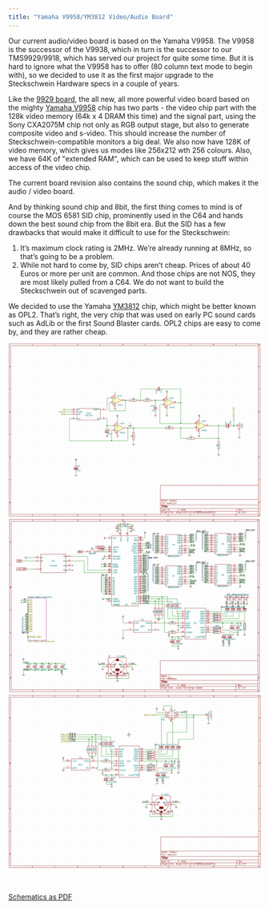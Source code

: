 ```yaml
---
title: "Yamaha V9958/YM3812 Video/Audio Board"
---
```


Our current audio/video board is based on the Yamaha V9958. The V9958 is the successor of the V9938, which in turn is the successor to our TMS9929/9918, which has served our project for quite some time. But it is hard to ignore what the V9958 has to offer (80 column text mode to begin with), so we decided to use it as the first major upgrade to the Steckschwein Hardware specs in a couple of years.

Like the [9929 board](http://steckschwein.de/hardware/tms9929-video-display-processor/), the all new, all more powerful video board based on the mighty [Yamaha V9958](https://www.msx.org/wiki/Yamaha_V9958) chip has two parts - the video chip part with the 128k video memory (64k x 4 DRAM this time) and the signal part, using the Sony CXA2075M chip not only as RGB output stage, but also to generate composite video and s-video. This should increase the number of Steckschwein-compatible monitors a big deal. We also now have 128K of video memory, which gives us modes like 256x212 wth 256 colours. Also, we have 64K of "extended RAM", which can be used to keep stuff within access of the video chip.

The current board revision also contains the sound chip, which makes it the audio / video board.

And by thinking sound chip and 8bit, the first thing comes to mind is of course the MOS 6581 SID chip, prominently used in the C64 and hands down the best sound chip from the 8bit era. But the SID has a few drawbacks that would make it difficult to use for the Steckschwein:

1. It’s maximum clock rating is 2MHz. We’re already running at 8MHz, so that’s going to be a problem.
2. While not hard to come by, SID chips aren’t cheap. Prices of about 40 Euros or more per unit are common. And those chips are not NOS, they are most likely pulled from a C64. We do not want to build the Steckschwein out of scavenged parts.

We decided to use the Yamaha [YM3812](https://en.wikipedia.org/wiki/Yamaha_YM3812) chip, which might be better known as OPL2. That’s right, the very chip that was used on early PC sound cards such as AdLib or the first Sound Blaster cards. OPL2 chips are easy to come by, and they are rather cheap.

![v9958 audio](images/v9958_audio.png)
![v9958 schematic](images/v9958_schematic.png)
![v9958 video](images/v9958_video.png)


 

[Schematics as PDF](/v9958.pdf)
